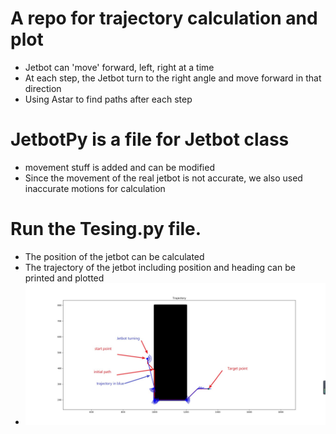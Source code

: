 # A repo for trajectory calculation and plot
* Jetbot can 'move' forward, left, right at a time 
* At each step, the Jetbot turn to the right angle and move forward in that direction
* Using Astar to find paths after each step
# JetbotPy is a file for Jetbot class 
* movement stuff is added and can be modified 
* Since the movement of the real jetbot is not accurate, we also used inaccurate motions for calculation
# Run the Tesing.py file. 
* The position of the jetbot can be calculated 
* The trajectory of the jetbot including position and heading can be printed and plotted 
* ![simulation result](Astar_traj_sim.jpg)
